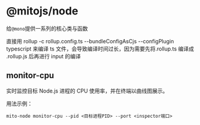 # @mitojs/node

给`@mono`提供一系列的核心类与函数

直接用 rollup -c rollup.config.ts --bundleConfigAsCjs --configPlugin typescript 来编译 ts 文件，会导致编译时间过长，因为需要先将.rollup.ts 编译成 .rollup.js 后再进行 input 的编译

## monitor-cpu

实时监控目标 Node.js 进程的 CPU 使用率，并在终端以曲线图展示。

用法示例：

```
mito-node monitor-cpu --pid <目标进程PID> --port <inspector端口>
```